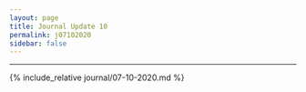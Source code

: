 ```yaml
---
layout: page
title: Journal Update 10
permalink: j07102020
sidebar: false
---
```


---

{% include_relative journal/07-10-2020.md %}
